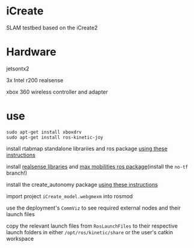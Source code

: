 # iCreate
SLAM testbed based on the iCreate2

# Hardware

jetsontx2

3x Intel r200 realsense

xbox 360 wireless controller and adapter


# use


```
sudo apt-get install xboxdrv
sudo apt-get install ros-kinetic-joy

```

install rtabmap standalone librariies and ros package [using these instructions](https://github.com/introlab/rtabmap_ros#rtabmap_ros-)

install [realsense libraries](http://wiki.ros.org/librealsense) and [max mobilities ros package](https://github.com/Max-Mobility/realsense)(install the `no-tf` branch!)

install the create_autonomy package [using these instructions](https://github.com/Max-Mobility/create_autonomy)

import project `iCreate_model.webgmexm` into rosmod

use the deployment's `CommViz` to see required external nodes and their launch files

copy the relevant launch files from `RosLaunchFiles` to their respective launch folders in either `/opt/ros/kinetic/share` or the user's catkin workspace
